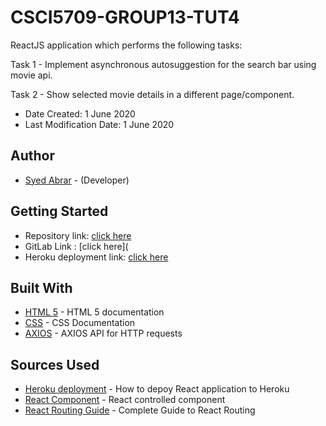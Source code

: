 # CSCI5709-GROUP13-TUT4

ReactJS application which performs the following tasks:

Task 1 - Implement asynchronous autosuggestion for the search bar using movie api.

Task 2 - Show selected movie details in a different page/component.

* Date Created: 1 June 2020
* Last Modification Date: 1 June 2020

## Author

* [Syed Abrar](https://github.com/syedabrar003) - (Developer)


## Getting Started

* Repository link: [click here](https://github.com/syedabrar003/CSCI-5709-A2)
* GitLab Link : [click here](
* Heroku deployment link: [click here](https://git.heroku.com/my-static-site-assignment2.git)

## Built With

* [HTML 5](https://developer.mozilla.org/en-US/docs/Web/Guide/HTML/HTML5) - HTML 5 documentation
* [CSS](https://developer.mozilla.org/en-US/docs/Web/CSS) - CSS Documentation
* [AXIOS](https://https://www.npmjs.com/package/axios/) - AXIOS API for HTTP requests

## Sources Used
* [Heroku deployment](https://medium.com/jeremy-gottfrieds-tech-blog/tutorial-how-to-deploy-a-production-react-app-to-heroku-c4831dfcfa08) -  How to depoy React application to Heroku
* [React Component](https://reactjs.org/docs/forms.html#controlled-components) - React controlled component
* [React Routing Guide](https://www.sitepoint.com/react-router-complete-guide/) - Complete Guide to React Routing

